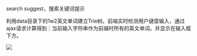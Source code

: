 search suggest，搜索关键词提示

利用data目录下的1w2英文单词建立Trie树。前端实时检测用户键盘输入，通过ajax请求计算得到：当前输入字符串作为前缀时所有的英文单词。并显示在输入框下方。

![](http://oiqcl4y9s.bkt.clouddn.com/demo.gif)
